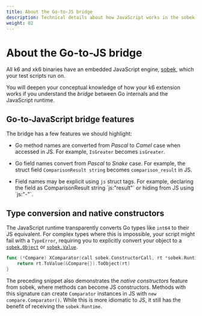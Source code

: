 ```yaml
---
title: About the Go-to-JS bridge
description: Technical details about how JavaScript works in the sobek engine.
weight: 02
---
```


# About the Go-to-JS bridge

All k6 and xk6 binaries have an embedded JavaScript engine, [sobek](https://github.com/grafana/sobek),
which your test scripts run on.

You will deepen your conceptual knowledge of how your k6 extension works if you understand the _bridge_ between Go internals and the JavaScript runtime.

## Go-to-JavaScript bridge features

The bridge has a few features we should highlight:

- Go method names are converted from _Pascal_ to _Camel_ case when
  accessed in JS. For example, `IsGreater` becomes `isGreater`.

- Go field names convert from _Pascal_ to _Snake_ case. For example, the struct field `ComparisonResult string`
  becomes `comparison_result` in JS.

- Field names may be explicit using `js` struct tags. For example, declaring the field as <CodeInline>ComparisonResult string &grave;js:"result"&grave;</CodeInline>
  or hiding from JS using <CodeInline>&grave;js:"-"&grave;</CodeInline>.

## Type conversion and native constructors

The JavaScript runtime transparently converts Go types like `int64` to their JS equivalent.
For complex types where this is impossible, your script might fail with a `TypeError`, requiring you to explicitly convert
your object to a [`sobek.Object`](https://pkg.go.dev/github.com/grafana/sobek#Object) or [`sobek.Value`](https://pkg.go.dev/github.com/grafana/sobek#Value).

```go
func (*Compare) XComparator(call sobek.ConstructorCall, rt *sobek.Runtime) *sobek.Object {
	return rt.ToValue(&Compare{}).ToObject(rt)
}
```

The preceding snippet also demonstrates the _native constructors_ feature from sobek, where methods can become JS constructors.
Methods with this signature can create `Comparator` instances in JS with `new compare.Comparator()`.
While this is more idiomatic to JS, it still has the benefit of receiving the `sobek.Runtime`.
